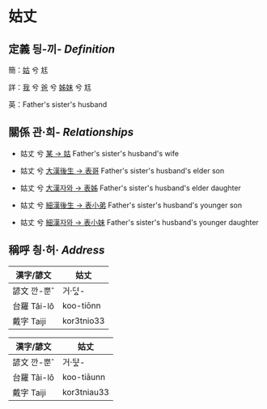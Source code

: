 # 姑丈
## 定義 딍-끼- _Definition_
簡：[姑](member12.md) 兮 尪

詳：[我](member1.md) 兮 [爸](member2.md) 兮 [姊妹](member12.md) 兮 尪

英：Father's sister's husband

## 關係 관·희- _Relationships_

- 姑丈 兮 [某 → 姑](member12.md) Father's sister's husband's wife

- 姑丈 兮 [大漢後生 → 表哥](member39.md) Father's sister's husband's elder son

- 姑丈 兮 [大漢자와 → 表姊](member40.md) Father's sister's husband's elder daughter

- 姑丈 兮 [細漢後生 → 表小弟](member41.md) Father's sister's husband's younger son

- 姑丈 兮 [細漢자와 → 表小妹](member42.md) Father's sister's husband's younger daughter



## 稱呼 칑·허· _Address_

漢字/諺文 | 姑丈
--- | ---
諺文 깐-뿐ˆ | 거·뎌ᇫ-
台羅 Tâi-lô | koo-tiōnn
戴字 Taiji | kor3tnio33


漢字/諺文 | 姑丈
--- | ---
諺文 깐-뿐ˆ | 거·ᄃᆤᇫ-
台羅 Tâi-lô | koo-tiāunn
戴字 Taiji | kor3tniau33


